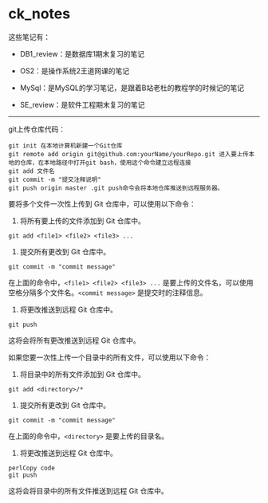 # ck_notes
这些笔记有：

- DB1_review：是数据库1期末复习的笔记

- OS2：是操作系统2王道网课的笔记
- MySql：是MySQL的学习笔记，是跟着B站老杜的教程学的时候记的笔记
- SE_review：是软件工程期末复习的笔记

-----------------------------------

git上传仓库代码：

```
git init 在本地计算机新建一个Git仓库
git remote add origin git@github.com:yourName/yourRepo.git 进入要上传本地的仓库，在本地路径中打开git bash，使用这个命令建立远程连接
git add 文件名
git commit -m "提交注释说明"
git push origin master .git push命令会将本地仓库推送到远程服务器。
```

要将多个文件一次性上传到 Git 仓库中，可以使用以下命令：

1. 将所有要上传的文件添加到 Git 仓库中。

```
git add <file1> <file2> <file3> ...
```

1. 提交所有更改到 Git 仓库中。

```
git commit -m "commit message"
```

在上面的命令中，`<file1> <file2> <file3> ...` 是要上传的文件名，可以使用空格分隔多个文件名。`<commit message>` 是提交时的注释信息。

1. 将更改推送到远程 Git 仓库中。

```
git push
```

这将会将所有更改推送到远程 Git 仓库中。

如果您要一次性上传一个目录中的所有文件，可以使用以下命令：

1. 将目录中的所有文件添加到 Git 仓库中。

```
git add <directory>/*
```

1. 提交所有更改到 Git 仓库中。

```
git commit -m "commit message"
```

在上面的命令中，`<directory>` 是要上传的目录名。

1. 将更改推送到远程 Git 仓库中。

```
perlCopy code
git push
```

这将会将目录中的所有文件推送到远程 Git 仓库中。
